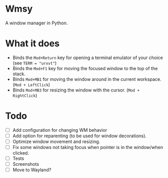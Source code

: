 # Wmsy
A window manager in Python.

# What it does
* Binds the `Mod+Return` key for opening a terminal emulator of your choice (see `TERM = "urxvt"`)
* Binds the `Mod+F1` key for moving the focused window to the top of the stack.
* Binds `Mod+MB1` for moving the window around in the current workspace. (`Mod + LeftClick`)
* Binds `Mod+MB3` for resizing the window with the cursor. (`Mod + RightClick`)

# Todo
- [ ] Add configuration for changing WM behavior
- [ ] Add option for reparenting (to be used for window decorations).
- [ ] Optimize window movement and resizing.
- [ ] Fix some windows not taking focus when pointer is in the window/when clicked.
- [ ] Tests
- [ ] Screenshots
- [ ] Move to Wayland?
